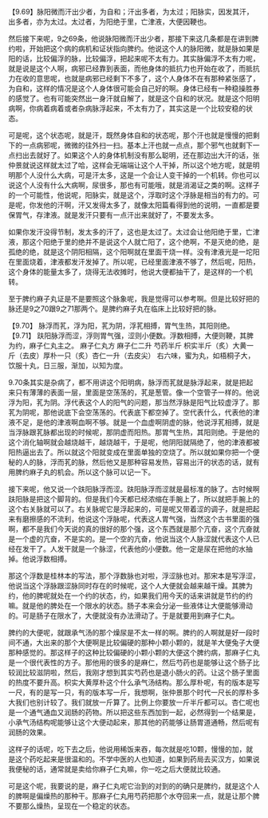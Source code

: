 【9.69】脉阳微而汗出少者，为自和；汗出多者，为太过；阳脉实，因发其汗，出多者，亦为太过。太过者，为阳绝于里，亡津液，大便因鞕也。

然后接下来呢，9之69条，他说脉阳微而汗出少者，那接下来这几条都是在讲到脾约啦，开始把这个病的病机和证状指向脾约。他说这个人的脉阳微，就是脉如果是阳的话，比较偏浮的脉，比较偏浮，把起来呢不太有力。其实脉偏浮不太有力呢，就是说是这个人啊，病邪已经靠到表面，而他身体的抵抗力也开始在收了，而抵抗力在收的意思呢，也就是病邪已经剩下不多了，这个人身体不在有那种紧张感了，为自和，这样的情况是这个人身体很可能会自己好的啊。身体已经有一种稳操胜券的感觉了。也有可能突然出一身汗就自解了，就是这个自和的状况。就是这个阳明病啊，你病着病着或者杂病脉浮起来，不太有力了，其实这是一个比较安稳的状态。

可是呢，这个状态呢，就是汗，既然身体自和的状态呢，那个汗也就是慢慢的把剩下的一点病邪呢，微微的往外扫一扫。基本上汗也就一点点，那个邪气也就剩下一点扫出去就好了。如果这个人的身体机制没有那么聪明，还在那边出大汗的话，张仲景就说这样就太过了哈，这样会无端端让这个人干掉，所以这个地方呢，就是明明那个人没什么大病，可是汗太多，这是一个会让人变干掉的一个机转。你也可以说这个人没有什么大病啊，尿很多，那也有可能哦，就是消渴证之类的啊。这样子的一个可能性，他说呢，阳脉实，就是这个，浮取时这个浮脉是相当的有力的。可是呢，你发他的汗啊，汗又发得太多了，就像太阳篇看得到他的说明，一直都是要保胃气，存津液。就是发汗只要有一点汗出来就好了，不要发太多。

如果你发汗没得节制，发太多的汗了，这也是太过了。太过会让他阳绝于里，亡津液，那这个阳绝于里的绝并不是说这个人就亡阳了，这个绝啊，不是灭绝的绝，是孤绝的绝，就是这个阴阳相隔，这个阳啊就在里面干烧一样。没有津液光是一坨阳在里面烧着，津液都发汗发掉了。所以呢，已经里面津液不够了，然后呢，阳热，这个身体的能量太多了，烧得无法收摊时，他说大便都抽干了，是这样的一个机转。

至于脾约麻子丸证是不是要照这个脉象呢，我是觉得可以参考啊。但是比较好把的脉还是9之70跟9之71那两个。是脾约麻子丸在临床上比较好把的脉。

【9.70】 脉浮而芤，浮为阳，芤为阴，浮芤相搏，胃气生热，其阳则绝。
【9.71】 趺阳脉浮而涩，浮则胃气强，涩则小便数。浮数相搏，大便则鞕，其脾为约，麻子仁丸主之。
麻子仁丸方
麻子仁二升 芍药半斤 枳实半斤（炙）大黄一斤（去皮）厚朴一只（炙）杏仁一升（去皮尖）
右六味，蜜为丸，如梧桐子大，饮服十丸，日三服，渐加，以知为度。


9.70条其实是杂病了，都不用讲这个阳明病，脉浮而芤就是脉浮起来，就是把起来只有薄薄的表面一层，里面是空荡荡的，芤是葱管。像一个空管子一样的。他说浮为阳，芤为阴。浮代表这个人的阳气的问题，那当然浮脉是阳气比较虚浮了。那芤为阴呢，那他说底下会空荡荡的。代表底下都空掉了。空代表什么，代表他的津液不足，是他的津液啊血啊不够。就是一个血虚啊阴虚的脉，他说浮芤相搏，就是当浮脉跟芤脉都出现的时候呢，那阴虚而阳热。那胃气生热，其阳则绝。于是他的这个消化轴啊就会越烧越干，越烧越干，于是呢，他阴阳就隔绝了，他的津液都被阳热逼出去了。所以就这个阳就变成在里面单独的空烧了。所以就如果你把一个便秘的人的脉，浮而芤的脉，然后他又是那种容易发热，容易出汗的状态的话，就有用脾约麻子丸的机会。所以这个脉可以记一下。

接下来呢，他又说一个趺阳脉浮而涩。趺阳脉浮而涩就是最标准的脉了。古时候啊趺阳脉是把这个脚背的。但是我们今天都已经浓缩在手腕上了，所以就把手腕上的这个右关脉就可以了。右关脉呢它是浮起来的，可是呢又带着涩的调子，就是把起来有磨擦感的不流利，他说这个浮脉呢，代表这人胃气强，当然这个古书里面的强啊，都不是我们今天说的真的很好的那个强，这个东西就是那个亢奋，这个亢奋就是一个虚的亢奋，不是实的。是一个空的亢奋，他说当这个人脉涩就代表这个人已经在发干了。人发干就是一个脉涩，代表他的小便数。他一定是尿在把他的水抽掉。他说浮数相搏。

那这个浮数是桂林本的写法，那个浮数脉也对啦，浮涩脉也对。那宋本是写浮涩，他说当这个浮脉跟涩脉同时存在的时候呢，这个人大便就会越来越干燥。其脾为约，他的脾呢就处在一个约的状态，约，如果我们用今天的话来讲就是节约的约嘛。就是他的脾处在一个限水的状态。肠子本来会分泌一些液体让大便能够滑动的。可是肠子在限水了，大便就没有办法滑动了。于是就要用到麻子仁丸。

脾约的大便呢，就跟承气汤的那个燥尿是不太一样的啊。脾约的人啊就是好一段时间不通，大出来的那个大便啊是比较偏硬的那种小颗小颗的，就是羊大便兔子大便那种感觉的。那这样子的这种比较偏硬的小颗小颗的大便这个脾约病，那麻子仁丸是一个很代表性的方子。那他用的很多的是麻仁，然后芍药也是能够让这个肠子比较润比较滋阴啦，然后，我刚才想到其实芍药也是退小肠火的药。让这个肠子里面的热度不要升高。枳实大黄厚朴这个什么承气汤结构。那么厚朴呢，有的版本是写一尺，有的是写一只，有的版本写一斤，我想啊，张仲景那个时代一尺长的厚朴多大我们也别计较了。我们就放一斤算了。比例上你要放一斤半斤都可以。杏仁呢也是一个通气通血又润肠的药物。所以把这些东西加到一起，必然得到一个结果是，小承气汤结构呢能够让这个大便动起来，那其他的药能够让肠胃道通畅，然后呢有润肠的效果。

这样子的话呢，吃下去之后，他说用稀饭来吞，每次就是吃10颗，慢慢的加，就是这个药吃起来是很温和的。不学中医的人也知道，如果到药局去买汉方，如果说我便秘的话，通常就是卖给你麻子仁丸嘛，你一吃之后大便就比较通。

可是这个呢，我要说的是，麻子仁丸呢它治到的对到的的确只是脾约，就是这个人的脾啊是偏燥热的那种干。那麻子仁丸用芍药把那个水夺回来一点，就是让那个脾不要那么燥热，呈现在一个稳定的状态。
